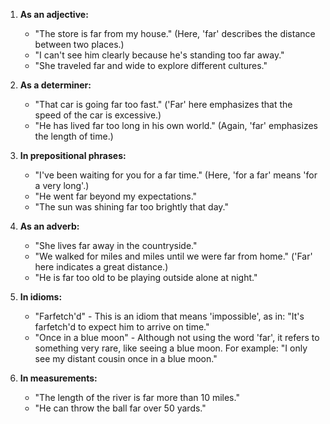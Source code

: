 1. **As an adjective:**
   - "The store is far from my house." (Here, 'far' describes the distance between two places.)
   - "I can't see him clearly because he's standing too far away."
   - "She traveled far and wide to explore different cultures."

2. **As a determiner:**
   - "That car is going far too fast." ('Far' here emphasizes that the speed of the car is excessive.)
   - "He has lived far too long in his own world." (Again, 'far' emphasizes the length of time.)

3. **In prepositional phrases:**
   - "I've been waiting for you for a far time." (Here, 'for a far' means 'for a very long'.)
   - "He went far beyond my expectations."
   - "The sun was shining far too brightly that day."

4. **As an adverb:**
   - "She lives far away in the countryside."
   - "We walked for miles and miles until we were far from home." ('Far' here indicates a great distance.)
   - "He is far too old to be playing outside alone at night."

5. **In idioms:**
   - "Farfetch'd" - This is an idiom that means 'impossible', as in: "It's farfetch'd to expect him to arrive on time."
   - "Once in a blue moon" - Although not using the word 'far', it refers to something very rare, like seeing a blue moon. For example: "I only see my distant cousin once in a blue moon."

6. **In measurements:**
   - "The length of the river is far more than 10 miles."
   - "He can throw the ball far over 50 yards."